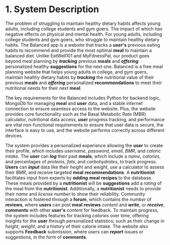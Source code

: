 # 1. System Description

The problem of struggling to maintain healthy dietary habits affects young adults, including college students and gym goers. The impact of which has negative effects on physical and mental health. For young adults, including college students and gym goers, who struggle to maintain healthy dietary habits. The Balanced app is a website that tracks a **user's** previous eating habits to recommend and provide the most optimal **meal** to maintain a balanced diet. Unlike EatWell101 and MyFitnessPal, our product goes beyond meal planning by **_tracking_** previous **meals** and **_offering_** personalized healthy **suggestions** for the next one. Balanced is a free meal planning website that helps young adults in college, and gym goers, maintain healthy dietary habits by **_tracking_** the nutritional value of their previous **meals** and **_offering_** personalized **recommendations** to meet their nutritional needs for their next **meal**.

The key requirements for the Balanced includes Python for backend logic, MongoDb for managing **meal** and **user** data, and a stable internet connection to ensure seamless access to the website. Plus, the website provides core functionality such as the Basal Metabolic Rate (MBR) calculator, nutritional data access, **user** progress tracking, and performance are vital non-functional requirements to ensure that user data is secure, the interface is easy to use, and the website performs correctly across different devices. 

The system provides a personalized experience allowing the **user** to create their profile, which includes _username_, _password_, _email_, _BMR_, and _caloric intake_. The **user** can **_log_** their past **meals**, which include a _name_, _calories_, and percentages of _proteins_, _fats_, and _carbohydrates_, to track progress. **Users** can **_input_** data like their _height_ and _weight_, use a calculator to assess their _BMR_, and receive targeted **meal** **recommendations**. A **nutritionist** facilitates input from experts by **_adding_** **meal** **recipes** to the database. These meals provided by a **nutritionist** will be **suggestions** add a _rating_ of the meal from the **nutritionist**. Additionally, a **nutritionist** needs to provide their _name_ and _license number_ to show their reliability. Community interaction is fostered through a **forum**, which contains the _number_ of **reviews**, where **users** can post **meal** **reviews** _content_ and **_write_**, or **_receive_**, **comments** with other **user's** _content_ for feedback. To maintain progress, the system includes features for tracking _calories_ over time, offering insights for the **user** through personalized statistics; such as their change in _height_, _weight_, and a history of their calorie intake. The website also supports **Feedback** submission, where users can **_report_** issues or suggestions, in the form of **comments**.
